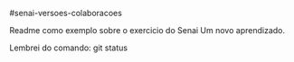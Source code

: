 #senai-versoes-colaboracoes

Readme como exemplo sobre o exercicio do Senai
Um novo aprendizado.

Lembrei do comando: git status
